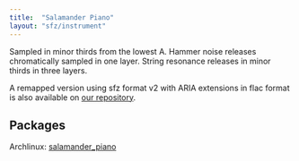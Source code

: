 ```yaml
---
title:  "Salamander Piano"
layout: "sfz/instrument"
---
```

Sampled in minor thirds from the lowest A.
Hammer noise releases chromatically sampled in one layer.
String resonance releases in minor thirds in three layers.

A remapped version using sfz format v2 with ARIA extensions in flac format
is also available on [our repository].

## Packages

Archlinux: [salamander_piano](https://aur.archlinux.org/packages/salamander_piano/)

[our repository]: https://github.com/sfzinstruments/SalamanderGrandPiano/
